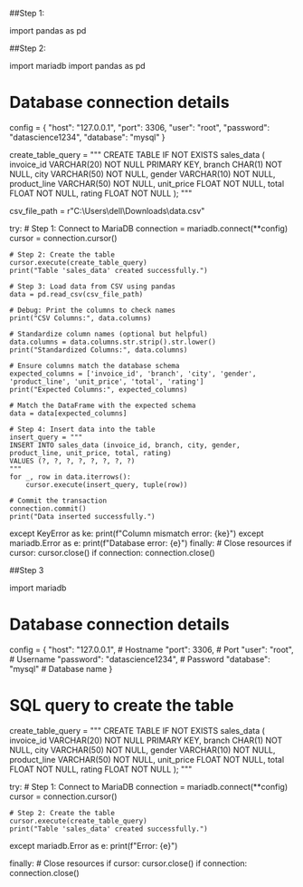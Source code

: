 ##Step 1:

import pandas as pd

##Step 2:

import mariadb
import pandas as pd

# Database connection details
config = {
    "host": "127.0.0.1",
    "port": 3306,
    "user": "root",
    "password": "datascience1234",
    "database": "mysql"
}

create_table_query = """
CREATE TABLE IF NOT EXISTS sales_data (
    invoice_id VARCHAR(20) NOT NULL PRIMARY KEY,
    branch CHAR(1) NOT NULL,
    city VARCHAR(50) NOT NULL,
    gender VARCHAR(10) NOT NULL,
    product_line VARCHAR(50) NOT NULL,
    unit_price FLOAT NOT NULL,
    total FLOAT NOT NULL,
    rating FLOAT NOT NULL
);
"""

csv_file_path = r"C:\Users\dell\Downloads\data.csv"

try:
    # Step 1: Connect to MariaDB
    connection = mariadb.connect(**config)
    cursor = connection.cursor()

    # Step 2: Create the table
    cursor.execute(create_table_query)
    print("Table 'sales_data' created successfully.")

    # Step 3: Load data from CSV using pandas
    data = pd.read_csv(csv_file_path)

    # Debug: Print the columns to check names
    print("CSV Columns:", data.columns)

    # Standardize column names (optional but helpful)
    data.columns = data.columns.str.strip().str.lower()
    print("Standardized Columns:", data.columns)

    # Ensure columns match the database schema
    expected_columns = ['invoice_id', 'branch', 'city', 'gender', 'product_line', 'unit_price', 'total', 'rating']
    print("Expected Columns:", expected_columns)

    # Match the DataFrame with the expected schema
    data = data[expected_columns]

    # Step 4: Insert data into the table
    insert_query = """
    INSERT INTO sales_data (invoice_id, branch, city, gender, product_line, unit_price, total, rating)
    VALUES (?, ?, ?, ?, ?, ?, ?, ?)
    """
    for _, row in data.iterrows():
        cursor.execute(insert_query, tuple(row))

    # Commit the transaction
    connection.commit()
    print("Data inserted successfully.")

except KeyError as ke:
    print(f"Column mismatch error: {ke}")
except mariadb.Error as e:
    print(f"Database error: {e}")
finally:
    # Close resources
    if cursor:
        cursor.close()
    if connection:
        connection.close()

##Step 3

import mariadb

# Database connection details
config = {
    "host": "127.0.0.1",        # Hostname
    "port": 3306,               # Port
    "user": "root",             # Username
    "password": "datascience1234",  # Password
    "database": "mysql"         # Database name
}

# SQL query to create the table
create_table_query = """
CREATE TABLE IF NOT EXISTS sales_data (
    invoice_id VARCHAR(20) NOT NULL PRIMARY KEY,
    branch CHAR(1) NOT NULL,
    city VARCHAR(50) NOT NULL,
    gender VARCHAR(10) NOT NULL,
    product_line VARCHAR(50) NOT NULL,
    unit_price FLOAT NOT NULL,
    total FLOAT NOT NULL,
    rating FLOAT NOT NULL
);
"""

try:
    # Step 1: Connect to MariaDB
    connection = mariadb.connect(**config)
    cursor = connection.cursor()

    # Step 2: Create the table
    cursor.execute(create_table_query)
    print("Table 'sales_data' created successfully.")

except mariadb.Error as e:
    print(f"Error: {e}")

finally:
    # Close resources
    if cursor:
        cursor.close()
    if connection:
        connection.close()

